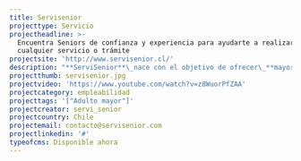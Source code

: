 ```yaml
---
title: Servisenior
projecttype: Servicio
projectheadline: >-
  Encuentra Seniors de confianza y experiencia para ayudarte a realizar
  cualquier servicio o trámite
projectsite: 'http://www.servisenior.cl/'
description: "**ServiSenior**\_nace con el objetivo de ofrecer\_**mayores oportunidades de trabajo a adultos mayores de 50 años**, conectándolos con personas o empresas que requieran de su experiencia y confianza.\n\n**Buscamos ser una solución a 2 problemáticas:**\n\n\_Falta de tiempo de muchas personas para realizar una gran cantidad de servicios o trámites.\n\nY por otro lado mejorar el clima organizacional, bajar las tasas de rotación y ausentismo, entre muchos otros factores, que afectan a las empresas."
projectthumb: servisenior.jpg
projectvideo: 'https://www.youtube.com/watch?v=z8WuorPfZAA'
projectcategory: empleabilidad
projecttags: '["Adulto mayor"]'
projectcreator: servi_senior
projectcountry: Chile
projectemail: contacto@servisenior.com
projectlinkedin: '#'
typeofcms: Disponible ahora
---
```



